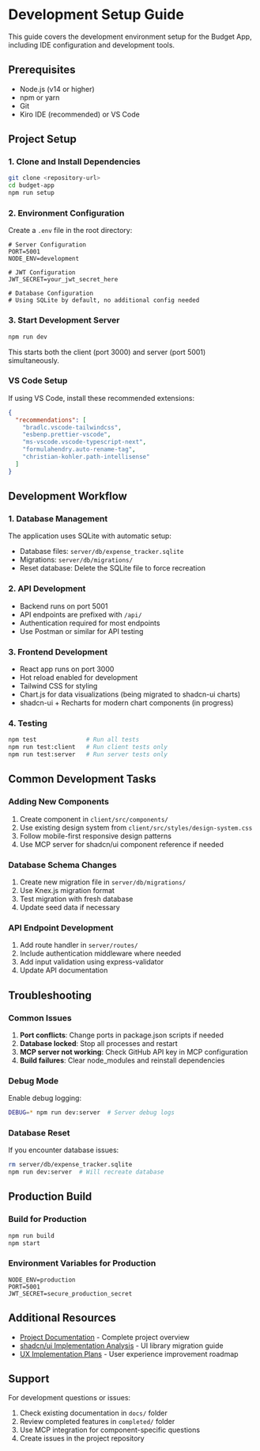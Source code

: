 # Development Setup Guide

This guide covers the development environment setup for the Budget App, including IDE configuration and development tools.

## Prerequisites

- Node.js (v14 or higher)
- npm or yarn
- Git
- Kiro IDE (recommended) or VS Code

## Project Setup

### 1. Clone and Install Dependencies

```bash
git clone <repository-url>
cd budget-app
npm run setup
```

### 2. Environment Configuration

Create a `.env` file in the root directory:

```env
# Server Configuration
PORT=5001
NODE_ENV=development

# JWT Configuration
JWT_SECRET=your_jwt_secret_here

# Database Configuration
# Using SQLite by default, no additional config needed
```

### 3. Start Development Server

```bash
npm run dev
```

This starts both the client (port 3000) and server (port 5001) simultaneously.

### VS Code Setup

If using VS Code, install these recommended extensions:

```json
{
  "recommendations": [
    "bradlc.vscode-tailwindcss",
    "esbenp.prettier-vscode",
    "ms-vscode.vscode-typescript-next",
    "formulahendry.auto-rename-tag",
    "christian-kohler.path-intellisense"
  ]
}
```

## Development Workflow

### 1. Database Management

The application uses SQLite with automatic setup:

- Database files: `server/db/expense_tracker.sqlite`
- Migrations: `server/db/migrations/`
- Reset database: Delete the SQLite file to force recreation

### 2. API Development

- Backend runs on port 5001
- API endpoints are prefixed with `/api/`
- Authentication required for most endpoints
- Use Postman or similar for API testing

### 3. Frontend Development

- React app runs on port 3000
- Hot reload enabled for development
- Tailwind CSS for styling
- Chart.js for data visualizations (being migrated to shadcn-ui charts)
- shadcn-ui + Recharts for modern chart components (in progress)

### 4. Testing

```bash
npm test              # Run all tests
npm run test:client   # Run client tests only
npm run test:server   # Run server tests only
```

## Common Development Tasks

### Adding New Components

1. Create component in `client/src/components/`
2. Use existing design system from `client/src/styles/design-system.css`
3. Follow mobile-first responsive design patterns
4. Use MCP server for shadcn/ui component reference if needed

### Database Schema Changes

1. Create new migration file in `server/db/migrations/`
2. Use Knex.js migration format
3. Test migration with fresh database
4. Update seed data if necessary

### API Endpoint Development

1. Add route handler in `server/routes/`
2. Include authentication middleware where needed
3. Add input validation using express-validator
4. Update API documentation

## Troubleshooting

### Common Issues

1. **Port conflicts**: Change ports in package.json scripts if needed
2. **Database locked**: Stop all processes and restart
3. **MCP server not working**: Check GitHub API key in MCP configuration
4. **Build failures**: Clear node_modules and reinstall dependencies

### Debug Mode

Enable debug logging:

```bash
DEBUG=* npm run dev:server  # Server debug logs
```

### Database Reset

If you encounter database issues:

```bash
rm server/db/expense_tracker.sqlite
npm run dev:server  # Will recreate database
```

## Production Build

### Build for Production

```bash
npm run build
npm start
```

### Environment Variables for Production

```env
NODE_ENV=production
PORT=5001
JWT_SECRET=secure_production_secret
```

## Additional Resources

- [Project Documentation](./warp.md) - Complete project overview
- [shadcn/ui Implementation Analysis](./shadcn_implementation_analysis.md) - UI library migration guide
- [UX Implementation Plans](../ux-implementation-plans/) - User experience improvement roadmap

## Support

For development questions or issues:

1. Check existing documentation in `docs/` folder
2. Review completed features in `completed/` folder
3. Use MCP integration for component-specific questions
4. Create issues in the project repository